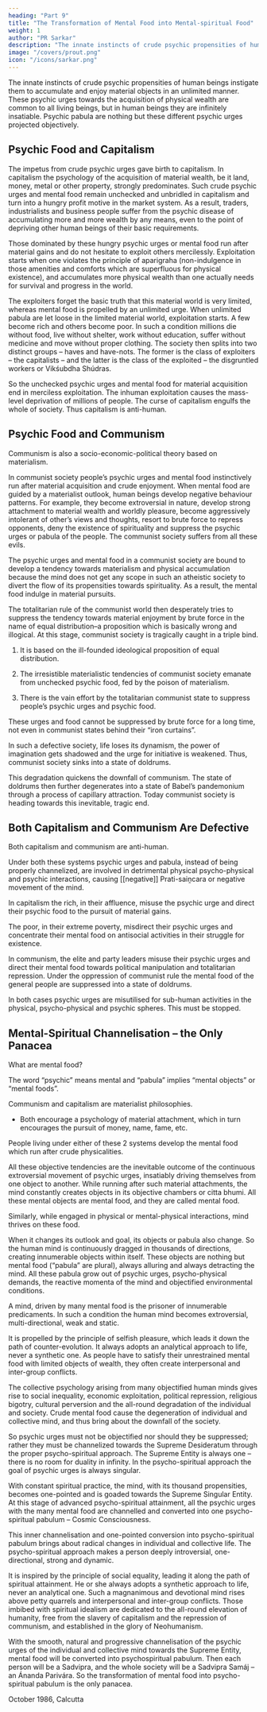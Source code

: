 ```yaml
---
heading: "Part 9"
title: "The Transformation of Mental Food into Mental-spiritual Food"
weight: 1
author: "PR Sarkar"
description: "The innate instincts of crude psychic propensities of human beings instigate them to accumulate and enjoy material objects in an unlimited manner"
image: "/covers/prout.png"
icon: "/icons/sarkar.png"
---
```



The innate instincts of crude psychic propensities of human beings instigate them to accumulate and enjoy material objects in an unlimited manner. These psychic urges towards the acquisition of physical wealth are common to all living beings, but in human beings they are infinitely insatiable. Psychic pabula are nothing but these different psychic urges projected objectively.


## Psychic Food and Capitalism

The impetus from crude psychic urges gave birth to capitalism. In capitalism the psychology of the acquisition of material wealth, be it land, money, metal or other property, strongly predominates. Such crude psychic urges and mental food remain unchecked and unbridled in capitalism and turn into a hungry profit motive in the market system. As a result, traders, industrialists and business people suffer from the psychic disease of accumulating more and more wealth by any means, even to the point of depriving other human beings of their basic requirements.

Those dominated by these hungry psychic urges or mental food run after material gains and do not hesitate to exploit others mercilessly. Exploitation starts when one violates the principle of aparigraha (non-indulgence in those amenities and comforts which are superfluous for physical existence), and accumulates more physical wealth than one actually needs for survival and progress in the world. 

The exploiters forget the basic truth that this material world is very limited, whereas mental food is propelled by an unlimited urge. When unlimited pabula are let loose in the limited material world, exploitation starts. A few become rich and others become poor. In such a condition millions die without food, live without shelter, work without education, suffer without medicine and move without proper clothing. The society then splits into two distinct groups – haves and have-nots. The former is the class of exploiters – the capitalists – and the latter is the class of the exploited – the disgruntled workers or Vikśubdha Shúdras.

So the unchecked psychic urges and mental food for material acquisition end in merciless exploitation. The inhuman exploitation causes the mass-level deprivation of millions of people. The curse of capitalism engulfs the whole of society. Thus capitalism is anti-human.


## Psychic Food and Communism

Communism is also a socio-economic-political theory based on materialism. 

In communist society people’s psychic urges and mental food instinctively run after material acquisition and crude enjoyment. When mental food are guided by a materialist outlook, human beings develop negative behaviour patterns. For example, they become extroversial in nature, develop strong attachment to material wealth and worldly pleasure, become aggressively intolerant of other’s views and thoughts, resort to brute force to repress opponents, deny the existence of spirituality and suppress the psychic urges or pabula of the people. The communist society suffers from all these evils.

The psychic urges and mental food in a communist society are bound to develop a tendency towards materialism and physical accumulation because the mind does not get any scope in such an atheistic society to divert the flow of its propensities towards spirituality. As a result, the mental food indulge in material pursuits. 

The totalitarian rule of the communist world then desperately tries to suppress the tendency towards material enjoyment by brute force in the name of equal distribution–a proposition which is basically wrong and illogical. At this stage, communist society is tragically caught in a triple bind. 

1. It is based on the ill-founded ideological proposition of equal distribution. 

2. The irresistible materialistic tendencies of communist society emanate from unchecked psychic food, fed by the poison of materialism.

3. There is the vain effort by the totalitarian communist state to suppress people’s psychic urges and psychic food. 

These urges and food cannot be suppressed by brute force for a long time, not even in communist states behind their “iron curtains”.

In such a defective society, life loses its dynamism, the power of imagination gets shadowed and the urge for initiative is weakened. Thus, communist society sinks into a state of doldrums. 

This degradation quickens the downfall of communism. The state of doldrums then further degenerates into a state of Babel’s pandemonium through a process of capillary attraction. Today communist society is heading towards this inevitable, tragic end.


## Both Capitalism and Communism Are Defective

Both capitalism and communism are anti-human. 

Under both these systems psychic urges and pabula, instead of being properly channelized, are involved in detrimental physical psycho-physical and psychic interactions, causing [[negative]] Prati-saiṋcara or negative movement of the mind.

In capitalism the rich, in their affluence, misuse the psychic urge and direct their psychic food to the pursuit of material gains.

The poor, in their extreme poverty, misdirect their psychic urges and concentrate their mental food on antisocial activities in their struggle for existence.

In communism, the elite and party leaders misuse their psychic urges and direct their mental food towards political manipulation and totalitarian repression. Under the oppression of communist rule the mental food of the general people are suppressed into a state of doldrums.

In both cases psychic urges are misutilised for sub-human activities in the physical, psycho-physical and psychic spheres. This must be stopped.


## Mental-Spiritual Channelisation – the Only Panacea

What are mental food?

 The word “psychic” means mental and “pabula” implies “mental objects” or “mental foods”. 

 Communism and capitalism are materialist philosophies. 
-  Both encourage a psychology of material attachment, which in turn encourages the pursuit of money, name, fame, etc. 

People living under either of these 2 systems develop the mental food which run after crude physicalities. 

All these objective tendencies are the inevitable outcome of the continuous extroversial movement of psychic urges, insatiably driving themselves from one object to another. While running after such material attachments, the mind constantly creates objects in its objective chambers or citta bhumi. All these mental objects are mental food, and they are called mental food.

Similarly, while engaged in physical or mental-physical interactions, mind thrives on these food. 

When it changes its outlook and goal, its objects or pabula also change. So the human mind is continuously dragged in thousands of directions, creating innumerable objects within itself. These objects are nothing but mental food (“pabula” are plural), always alluring and always detracting the mind. All these pabula grow out of psychic urges, psycho-physical demands, the reactive momenta of the mind and objectified environmental conditions.

A mind, driven by many mental food is the prisoner of innumerable predicaments. In such a condition the human mind becomes extroversial, multi-directional, weak and static. 

It is propelled by the principle of selfish pleasure, which leads it down the path of counter-evolution. It always adopts an analytical approach to life, never a synthetic one. As people have to satisfy their unrestrained mental food with limited objects of wealth, they often create interpersonal and inter-group conflicts. 

The collective psychology arising from many objectified human minds gives rise to social inequality, economic exploitation, political repression, religious bigotry, cultural perversion and the all-round degradation of the individual and society. Crude mental food cause the degeneration of individual and collective mind, and thus bring about the downfall of the society.

So psychic urges must not be objectified nor should they be suppressed; rather they must be channelized towards the Supreme Desideratum through the proper psycho-spiritual approach. The Supreme Entity is always one – there is no room for duality in infinity. In the psycho-spiritual approach the goal of psychic urges is always singular. 

With constant spiritual practice, the mind, with its thousand propensities, becomes one-pointed and is goaded towards the Supreme Singular Entity. At this stage of advanced psycho-spiritual attainment, all the psychic urges with the many mental food are channelled and converted into one psycho-spiritual pabulum – Cosmic Consciousness.

This inner channelisation and one-pointed conversion into psycho-spiritual pabulum brings about radical changes in individual and collective life. The psycho-spiritual approach makes a person deeply introversial, one-directional, strong and dynamic.

It is inspired by the principle of social equality, leading it along the path of spiritual attainment. He or she always adopts a synthetic approach to life, never an analytical one. Such a magnanimous and devotional mind rises above petty quarrels and interpersonal and inter-group conflicts. Those imbibed with spiritual idealism are dedicated to the all-round elevation of humanity, free from the slavery of capitalism and the repression of communism, and established in the glory of Neohumanism.

With the smooth, natural and progressive channelisation of the psychic urges of the individual and collective mind towards the Supreme Entity, mental food will be converted into psychospiritual pabulum. Then each person will be a Sadvipra, and the whole society will be a Sadvipra Samáj – an Ánanda Parivára. So the transformation of mental food into psycho-spiritual pabulum is the only panacea.

October 1986, Calcutta

<!-- Published in: 
A Few Problems Solved Part 8
Prout in a Nutshell Part 12 [a compilation]

Chapter 5Previous chapter: The Transformation of Psychic Food into Psycho-spiritual PabulumNext chapter: Keep Money Rolling -- Section ABeginning of book	Prout in a Nutshell Part 12 [a compilation]
Quadri-Dimensional Economy
Published in: 
A Few Problems Solved Part 7
Prout in a Nutshell Part 12 [a compilation]
Proutist Economics [a compilation]
Notes:
official source: A Few Problems Solved Part 7 (as "The Parts of the Economy")

Published in Prout in a Nutshell Part 12 as “The Parts of the Economy”. -->

